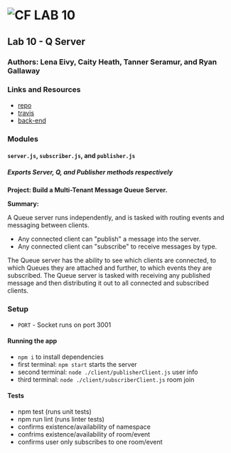 ![CF](http://i.imgur.com/7v5ASc8.png) LAB 10
=================================================

## Lab 10 - Q Server

### Authors: Lena Eivy, Caity Heath, Tanner Seramur, and Ryan Gallaway

### Links and Resources
* [repo](https://github.com/applena/10-project-q)
* [travis](http://xyz.com)
* [back-end](https://lab-10-q-server-ei-ch-ts-rg.herokuapp.com)

### Modules
#### `server.js`, `subscriber.js`, and `publisher.js`
##### Exports Server, Q, and Publisher methods respectively  

**Project: Build a Multi-Tenant Message Queue Server.**

**Summary:**
 
 A Queue server runs independently, and is tasked with routing events and messaging between clients. 

- Any connected client can "publish" a message into the server.
- Any connected client can "subscribe" to receive messages by type.

The Queue server has the ability to see which clients are connected,  to which Queues they are attached and further, to which events they are subscribed.  The Queue server is tasked with receiving any published message and then distributing it out to all connected and subscribed clients. 


### Setup
* `PORT` - Socket runs on port 3001

#### Running the app
* `npm i` to install dependencies
* first terminal: `npm start` starts the server
* second terminal: `node ./client/publisherClient.js` user info
* third terminal: `node ./client/subscriberClient.js` room join

#### Tests
* npm test (runs unit tests)
* npm run  lint (runs linter tests)
* confirms existence/availability of namespace 
* confrims existence/availability of room/event
* confirms user only subscribes to one room/event 

